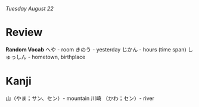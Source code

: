*Tuesday August 22*
# Review
__Random Vocab__
へや - room
きのう - yesterday
じかん - hours (time span)
しゅっしん - hometown, birthplace


# Kanji
山（やま；サン、セン）- mountain
川崎 （かわ；セン）- river
